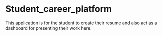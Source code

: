 # Student_career_platform
This application is for the student to create their resume and also act as a dashboard for presenting their work here.
